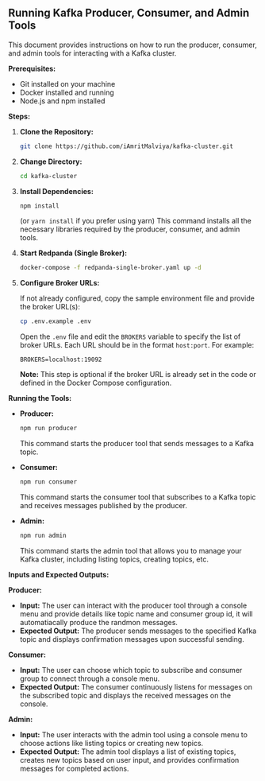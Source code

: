 ## Running Kafka Producer, Consumer, and Admin Tools

This document provides instructions on how to run the producer, consumer, and admin tools for interacting with a Kafka cluster. 

**Prerequisites:**

* Git installed on your machine
* Docker installed and running
* Node.js and npm installed

**Steps:**

1. **Clone the Repository:**

   ```bash
   git clone https://github.com/iAmritMalviya/kafka-cluster.git
   ```

2. **Change Directory:**

   ```bash
   cd kafka-cluster
   ```

3. **Install Dependencies:**

   ```bash
   npm install
   ```

   (or `yarn install` if you prefer using yarn)
   This command installs all the necessary libraries required by the producer, consumer, and admin tools.

4. **Start Redpanda (Single Broker):**

   ```bash
   docker-compose -f redpanda-single-broker.yaml up -d
   ```

5. **Configure Broker URLs:**

   If not already configured, copy the sample environment file and provide the broker URL(s):

   ```bash
   cp .env.example .env
   ```

   Open the `.env` file and edit the `BROKERS` variable to specify the list of broker URLs. Each URL should be in the format `host:port`. For example:

   ```
   BROKERS=localhost:19092
   ```

   **Note:** This step is optional if the broker URL is already set in the code or defined in the Docker Compose configuration.

**Running the Tools:**

* **Producer:**

   ```bash
   npm run producer
   ```

   This command starts the producer tool that sends messages to a Kafka topic.

* **Consumer:**

   ```bash
   npm run consumer
   ```

   This command starts the consumer tool that subscribes to a Kafka topic and receives messages published by the producer.

* **Admin:**

   ```bash
   npm run admin
   ```

   This command starts the admin tool that allows you to manage your Kafka cluster, including listing topics, creating topics, etc.

**Inputs and Expected Outputs:**

**Producer:**

* **Input:** The user can interact with the producer tool through a console menu and provide details like topic name and consumer group id, it will automatiacally produce the randmon messages.
* **Expected Output:** The producer sends messages to the specified Kafka topic and displays confirmation messages upon successful sending.

**Consumer:**

* **Input:** The user can choose which topic to subscribe and consumer group to connect through a console menu.
* **Expected Output:** The consumer continuously listens for messages on the subscribed topic and displays the received messages on the console.

**Admin:**

* **Input:** The user interacts with the admin tool using a console menu to choose actions like listing topics or creating new topics.
* **Expected Output:** The admin tool displays a list of existing topics, creates new topics based on user input, and provides confirmation messages for completed actions.
